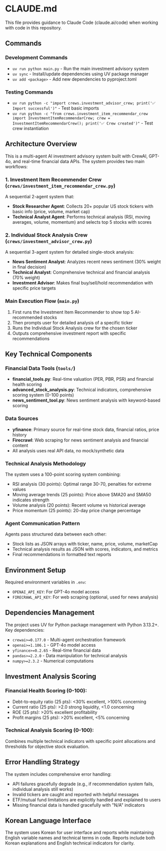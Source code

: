 # CLAUDE.md

This file provides guidance to Claude Code (claude.ai/code) when working with code in this repository.

## Commands

### Development Commands
- `uv run python main.py` - Run the main investment advisory system
- `uv sync` - Install/update dependencies using UV package manager 
- `uv add <package>` - Add new dependencies to pyproject.toml

### Testing Commands
- `uv run python -c "import crews.investment_advisor_crew; print('✅ Import successful')"` - Test basic imports
- `uv run python -c "from crews.investment_item_recommendar_crew import InvestmentItemRecommendarCrew; crew = InvestmentItemRecommendarCrew(); print('✅ Crew created')"` - Test crew instantiation

## Architecture Overview

This is a multi-agent AI investment advisory system built with CrewAI, GPT-4o, and real-time financial data APIs. The system provides two main workflows:

### 1. Investment Item Recommender Crew (`crews/investment_item_recommendar_crew.py`)
A sequential 2-agent system that:
- **Stock Researcher Agent**: Collects 20+ popular US stock tickers with basic info (price, volume, market cap)
- **Technical Analyst Agent**: Performs technical analysis (RSI, moving averages, volume, momentum) and selects top 5 stocks with scores

### 2. Individual Stock Analysis Crew (`crews/investment_advisor_crew.py`)
A sequential 3-agent system for detailed single-stock analysis:
- **News Sentiment Analyst**: Analyzes recent news sentiment (30% weight in final decision)
- **Technical Analyst**: Comprehensive technical and financial analysis (70% weight)
- **Investment Advisor**: Makes final buy/sell/hold recommendation with specific price targets

### Main Execution Flow (`main.py`)
1. First runs the Investment Item Recommender to show top 5 AI-recommended stocks
2. Then prompts user for detailed analysis of a specific ticker
3. Runs the Individual Stock Analysis crew for the chosen ticker
4. Outputs comprehensive investment report with specific recommendations

## Key Technical Components

### Financial Data Tools (`tools/`)
- **financial_tools.py**: Real-time valuation (PER, PBR, PSR) and financial health scoring
- **advanced_stock_analysis.py**: Technical indicators, comprehensive scoring system (0-100 points)
- **news_sentiment_tool.py**: News sentiment analysis with keyword-based scoring

### Data Sources
- **yfinance**: Primary source for real-time stock data, financial ratios, price history
- **Firecrawl**: Web scraping for news sentiment analysis and financial content
- All analysis uses real API data, no mock/synthetic data

### Technical Analysis Methodology
The system uses a 100-point scoring system combining:
- RSI analysis (30 points): Optimal range 30-70, penalties for extreme values
- Moving average trends (25 points): Price above SMA20 and SMA50 indicates strength
- Volume analysis (20 points): Recent volume vs historical average
- Price momentum (25 points): 20-day price change percentage

### Agent Communication Pattern
Agents pass structured data between each other:
- Stock lists as JSON arrays with ticker, name, price, volume, marketCap
- Technical analysis results as JSON with scores, indicators, and metrics
- Final recommendations in formatted text reports

## Environment Setup

Required environment variables in `.env`:
- `OPENAI_API_KEY`: For GPT-4o model access
- `FIRECRAWL_API_KEY`: For web scraping (optional, used for news analysis)

## Dependencies Management

The project uses UV for Python package management with Python 3.13.2+. Key dependencies:
- `crewai>=0.177.0` - Multi-agent orchestration framework
- `openai>=1.106.1` - GPT-4o model access
- `yfinance>=0.2.65` - Real-time financial data
- `pandas>=2.2.0` - Data manipulation for technical analysis
- `numpy>=2.3.2` - Numerical computations

## Investment Analysis Scoring

### Financial Health Scoring (0-100):
- Debt-to-equity ratio (25 pts): <30% excellent, >100% concerning
- Current ratio (25 pts): >2.0 strong liquidity, <1.0 concerning
- ROE (25 pts): >20% excellent profitability
- Profit margins (25 pts): >20% excellent, <5% concerning

### Technical Analysis Scoring (0-100):
Combines multiple technical indicators with specific point allocations and thresholds for objective stock evaluation.

## Error Handling Strategy

The system includes comprehensive error handling:
- API failures gracefully degrade (e.g., if recommendation system fails, individual analysis still works)
- Invalid tickers are caught and reported with helpful messages
- ETF/mutual fund limitations are explicitly handled and explained to users
- Missing financial data is handled gracefully with "N/A" indicators

## Korean Language Interface

The system uses Korean for user interface and reports while maintaining English variable names and technical terms in code. Reports include both Korean explanations and English technical indicators for clarity.